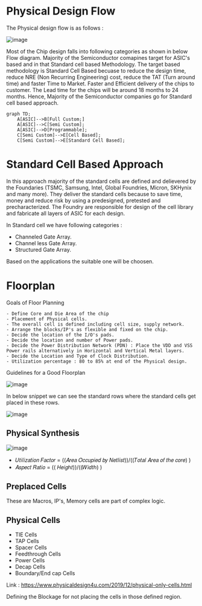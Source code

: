 # Physical Design Flow
The Physical design flow is as follows : 

![image](https://github.com/user-attachments/assets/2b6d4618-7418-4636-8efe-57efefc5c1bb)


Most of the Chip design falls into following categories as shown in below Flow diagram. Majority of the Semiconductor comapines target for ASIC's based and in that Standard cell based Methodology. The target based methodology is Standard Cell Based becuase to reduce the design time, reduce NRE (Non Recurring Engineering) cost, reduce the TAT (Turn around time) and faster Time to Market. Faster and Efficient delivery of the chips to customer. The Lead time for the chips will be around 18 months to 24 months. Hence, Majority of the Semiconductor companies go for Standard cell based approach. 

```mermaid
graph TD;
    A[ASIC]-->B[Full Custom;]
    A[ASIC]-->C[Semi Custom];
    A[ASIC]-->D[Programmable];
    C[Semi Custom]-->E[Cell Based];
    C[Semi Custom]-->E[Standard Cell Based];
```

# Standard Cell Based Approach
In this approach majority of the standard cells are defined and delievered by the Foundaries (TSMC, Samsung, Intel, Global Foundries, Micron, SKHynix and many more). They deliver the standard cells because to save time, money and reduce risk by using a predesigned, pretested and precharacterized. The Foundry are responsible for design of the cell library and fabricate all layers of ASIC for each design. 

In Standard cell we have following categories : 
- Channeled Gate Array.
- Channel less Gate Array.
- Structured Gate Array.

Based on the applications the suitable one will be choosen. 



# Floorplan

Goals of Floor Planning
```
- Define Core and Die Area of the chip
- Placement of Physical cells.
- The overall cell is defined including cell size, supply network.
- Arrange the blocks/IP's as flexible and fixed on the chip.
- Decide the location of the I/O's pads.
- Decide the location and number of Power pads.
- Decide the Power Distribution Network (PDN) : Place the VDD and VSS Power rails alternatively in Horizontal and Vertical Metal layers.
- Decide the Location and Type of Clock Distribution.
- Utilization percentage : 80 to 85% at end of the Physical design.
```

Guidelines for a Good Floorplan

![image](https://github.com/user-attachments/assets/6ad4dbfc-8907-492e-802f-a802594feac5)


In below snippet we can see the standard rows where the standard cells get placed in these rows. 

![image](https://github.com/user-attachments/assets/d6118e00-e1c0-46fa-b765-b9af0bc770c2)

## Physical Synthesis 
![image](https://github.com/user-attachments/assets/26e75c3c-92ab-4e6e-bee1-6e3830f9d8dd)

- 𝑈𝑡𝑖𝑙𝑖𝑧𝑎𝑡𝑖𝑜𝑛 𝐹𝑎𝑐𝑡𝑜𝑟 =  ((𝐴𝑟𝑒𝑎 𝑂𝑐𝑐𝑢𝑝𝑖𝑒𝑑 𝑏𝑦 𝑁𝑒𝑡𝑙𝑖𝑠𝑡))/((𝑇𝑜𝑡𝑎𝑙 𝐴𝑟𝑒𝑎 𝑜𝑓 𝑡ℎ𝑒 𝑐𝑜𝑟𝑒) )
- 𝐴𝑠𝑝𝑒𝑐𝑡 𝑅𝑎𝑡𝑖𝑜 =  (( 𝐻𝑒𝑖𝑔ℎ𝑡))/((𝑊𝑖𝑑𝑡ℎ) )

## Preplaced Cells
These are Macros, IP's, Memory cells are part of complex logic. 

## Physical Cells
- TIE Cells
- TAP Cells
- Spacer Cells
- Feedthrough Cells
- Power Cells
- Decap Cells
- Boundary/End cap Cells

Link : https://www.physicaldesign4u.com/2019/12/physical-only-cells.html

Defining the Blockage for not placing the cells in those defined region. 






  


